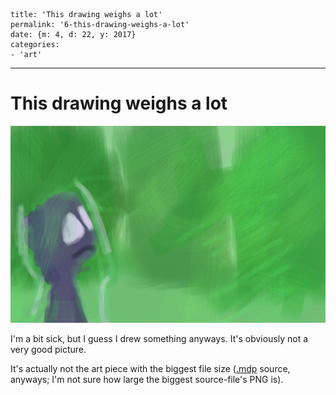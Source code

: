 
    title: 'This drawing weighs a lot'
    permalink: '6-this-drawing-weighs-a-lot'
    date: {m: 4, d: 22, y: 2017}
    categories:
    - 'art'

---

# This drawing weighs a lot

![Yikes](static/media/06-yikes.png)

I'm a bit sick, but I guess I drew something anyways. It's obviously not a very
good picture.

It's actually not the art piece with the biggest file size ([.mdp][medibang]
source, anyways; I'm not sure how large the biggest source-file's PNG is).

  [medibang]: https://medibangpaint.com/
